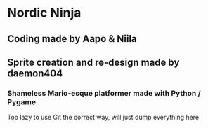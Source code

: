 # Nordic Ninja
## Coding made by Aapo & Niila
## Sprite creation and re-design made by daemon404

### Shameless Mario-esque platformer made with Python / Pygame

Too lazy to use Git the correct way, will just dump everything here



